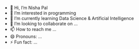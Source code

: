 - 👋 Hi, I’m Nisha Pal
- 👀 I’m interested in programming
- 🌱 I’m currently learning Data Science & Artificial Intelligence
- 💞️ I’m looking to collaborate on ...
- 📫 How to reach me ...
- 😄 Pronouns: ...
- ⚡ Fun fact: ...

<!---
nisha17730/nisha17730 is a ✨ special ✨ repository because its `README.md` (this file) appears on your GitHub profile.
You can click the Preview link to take a look at your changes.
--->
